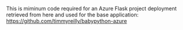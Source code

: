 This is miminum code required for an Azure Flask project deployment retrieved from here and used for the base application: https://github.com/timmyreilly/babypython-azure
